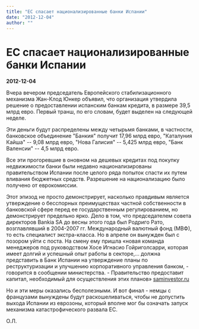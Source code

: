 ```yaml
---
title: "ЕС спасает национализированные банки Испании"
date: "2012-12-04"
author: ""
---
```


# ЕС спасает национализированные банки Испании

**2012-12-04** 

Вчера вечером председатель Европейского стабилизационного механизма Жан-Клод Юнкер объявил, что организация утвердила решение о предоставлении испанским банкам кредита, в размере 39,5 млрд евро. Первый транш, по его словам, будет выделен на следующей неделе.

Эти деньги будут распределены между четырьмя банками, в частности, банковское объединение "Банкия" получит 17,96 млрд евро, "Каталуния Кайша" -- 9,08 млрд евро, "Нова Галисия" -- 5,425 млрд евро, "Банк Валенсии" -- 4,5 млрд евро.

Все эти прогоревшие в оновном на дешевых кредитах под покупку недвижимости банки были недавно национализированы правительством Испании после целого ряда попыток спасти их путем вливания бюджетных средств. Разрешение на национализацию было получено от еврокомиссии.

Этот эпизод не просто демонстрирует, насколько правдивым является утверждение о бесспорных преимуществах частной собственности в банковской сфере перед ее государственным регулированием, но демонстрирует предельно ярко. Дело в том, что председателем совета директоров Bankia SA до весны этого года был Родриго Рато, возглавлявший в 2004-2007 гг. Международный валютный фонд (МВФ), то есть специалист экстра-класса. Но в апреле он вынужден был с позором уйти с поста. На смену ему пришла «новая команда менеджеров под руководством Хосе Игнасио Гойриголсарри, которая имеет долгий и успешный опыт работы в секторе,... должна представить в Банк Испании на утверждение планы по реструктуризации и улучшению корпоративного управления банком, - говорится в сообщении министерства. - Правительство предоставит капитал, необходимый для осуществления этих планов» [saminvestor.ru](http://saminvestor.ru/news/2012/05/10/20637/)

Но и эти меры оказались бесполезными. И вот финал - немцы с французами вынуждены будут раскошеливаться, чтобы не допустить выхода Испании из еврозоны, который вполне мог бы означать запуск механизма катастрофического развала ЕС.

О.Л.